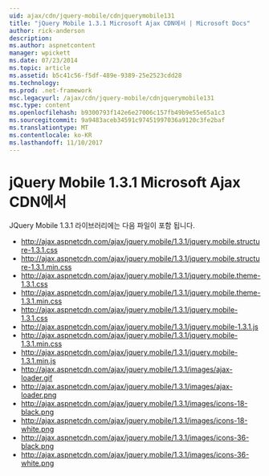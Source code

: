 ```yaml
---
uid: ajax/cdn/jquery-mobile/cdnjquerymobile131
title: "jQuery Mobile 1.3.1 Microsoft Ajax CDN에서 | Microsoft Docs"
author: rick-anderson
description: 
ms.author: aspnetcontent
manager: wpickett
ms.date: 07/23/2014
ms.topic: article
ms.assetid: b5c41c56-f5df-489e-9389-25e2523cdd28
ms.technology: 
ms.prod: .net-framework
msc.legacyurl: /ajax/cdn/jquery-mobile/cdnjquerymobile131
msc.type: content
ms.openlocfilehash: b9300793f142e6e27006c157fb49b9e55e65a1c3
ms.sourcegitcommit: 9a9483aceb34591c97451997036a9120c3fe2baf
ms.translationtype: MT
ms.contentlocale: ko-KR
ms.lasthandoff: 11/10/2017
---
```

<a name="jquery-mobile-131-on-the-microsoft-ajax-cdn"></a>jQuery Mobile 1.3.1 Microsoft Ajax CDN에서
====================
JQuery Mobile 1.3.1 라이브러리에는 다음 파일이 포함 됩니다.

- http://ajax.aspnetcdn.com/ajax/jquery.mobile/1.3.1/jquery.mobile.structure-1.3.1.css
- http://ajax.aspnetcdn.com/ajax/jquery.mobile/1.3.1/jquery.mobile.structure-1.3.1.min.css
- http://ajax.aspnetcdn.com/ajax/jquery.mobile/1.3.1/jquery.mobile.theme-1.3.1.css
- http://ajax.aspnetcdn.com/ajax/jquery.mobile/1.3.1/jquery.mobile.theme-1.3.1.min.css
- http://ajax.aspnetcdn.com/ajax/jquery.mobile/1.3.1/jquery.mobile-1.3.1.css
- http://ajax.aspnetcdn.com/ajax/jquery.mobile/1.3.1/jquery.mobile-1.3.1.js
- http://ajax.aspnetcdn.com/ajax/jquery.mobile/1.3.1/jquery.mobile-1.3.1.min.css
- http://ajax.aspnetcdn.com/ajax/jquery.mobile/1.3.1/jquery.mobile-1.3.1.min.js
- http://ajax.aspnetcdn.com/ajax/jquery.mobile/1.3.1/images/ajax-loader.gif
- http://ajax.aspnetcdn.com/ajax/jquery.mobile/1.3.1/images/ajax-loader.png
- http://ajax.aspnetcdn.com/ajax/jquery.mobile/1.3.1/images/icons-18-black.png
- http://ajax.aspnetcdn.com/ajax/jquery.mobile/1.3.1/images/icons-18-white.png
- http://ajax.aspnetcdn.com/ajax/jquery.mobile/1.3.1/images/icons-36-black.png
- http://ajax.aspnetcdn.com/ajax/jquery.mobile/1.3.1/images/icons-36-white.png
